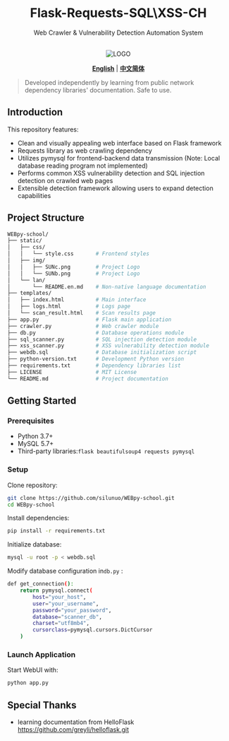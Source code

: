 <div align="center">
<h1>Flask-Requests-SQL\XSS-CH</h1>
Web Crawler & Vulnerability Detection Automation System<br><br>

![LOGO](./img/SUNb.png)

[**English**](./static/lan/README.en.md) | [**中文简体**](./README.md) 

</div>

> Developed independently by learning from public network dependency libraries' documentation. Safe to use.
>
## Introduction
This repository features:
+ Clean and visually appealing web interface based on Flask framework
+ Requests library as web crawling dependency
+ Utilizes pymysql for frontend-backend data transmission (Note: Local database reading program not implemented)
+ Performs common XSS vulnerability detection and SQL injection detection on crawled web pages
+ Extensible detection framework allowing users to expand detection capabilities

## Project Structure
```bash
WEBpy-school/
├── static/
│   ├── css/
│   │   └── style.css       # Frontend styles
│   ├── img/
│   │   ├── SUNc.png        # Project Logo
│   │   └── SUNb.png        # Project Logo
│   └── lan/
│       └── README.en.md    # Non-native language documentation
├── templates/
│   ├── index.html          # Main interface
│   ├── logs.html           # Logs page
│   └── scan_result.html    # Scan results page
├── app.py                  # Flask main application
├── crawler.py              # Web crawler module
├── db.py                   # Database operations module
├── sql_scanner.py          # SQL injection detection module
├── xss_scanner.py          # XSS vulnerability detection module
├── webdb.sql               # Database initialization script
├── python-version.txt      # Development Python version
├── requirements.txt        # Dependency libraries list
├── LICENSE                 # MIT License
└── README.md               # Project documentation
```
## Getting Started
### Prerequisites
+ Python 3.7+
+ MySQL 5.7+
+ Third-party libraries:``` flask beautifulsoup4 requests pymysql ```
### Setup
Clone repository:
```bash
git clone https://github.com/silunuo/WEBpy-school.git
cd WEBpy-school
```
Install dependencies:
```bash
pip install -r requirements.txt
```
Initialize database:
```bash
mysql -u root -p < webdb.sql
```
Modify database configuration in```db.py``` :
```bash
def get_connection():
    return pymysql.connect(
        host="your_host", 
        user="your_username",
        password="your_password",
        database="scanner_db",
        charset="utf8mb4",
        cursorclass=pymysql.cursors.DictCursor
    )
```
### Launch Application
Start WebUI with:
```bash
python app.py
```

## Special Thanks
+ learning documentation from HelloFlask https://github.com/greyli/helloflask.git
